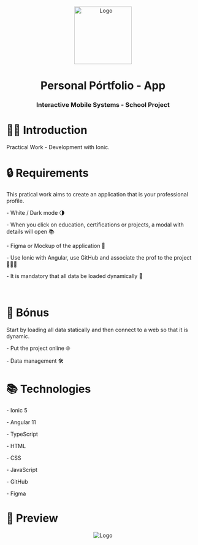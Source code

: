<br />
<p align="center">
    <img src="https://ionicacademy.com/wp-content/uploads/2017/06/ionic-logo-portrait.png" alt="Logo" width="auto" height="150">
  </a>
  <h1 align="center"> Personal Pórtfolio - App </h1>

  <h3 align="center">Interactive Mobile Systems - School Project</h3>
</p>

# 👋🏼 Introduction

<p>Practical Work - Development with Ionic.</p>


# 🔒 Requirements
This pratical work aims to create an application that is your professional profile.
<p> 
  - White / Dark mode 🌗
</p>
<p> 
  -  When you click on education, certifications or projects, a modal with details will open 📚
</p>
<p>
  - Figma or Mockup of the application 🎨
</p>
<p>
  - Use Ionic with Angular, use GitHub and associate the prof to the project 👨🏽‍💻
</p>
<p>
  - It is mandatory that all data be loaded dynamically 🎲
</p>
</br>

# 🎯 Bónus
Start by loading all data statically and then connect to a web so that it is dynamic.
<p>
  - Put the project online 🌐
</p>
<p>
  - Data management 🛠️
</p>

# 📚 Technologies
<p>
  - Ionic 5 
</p>
<p>
  - Angular 11
</p>
<p>
  - TypeScript
</p>
<p>
  - HTML
</p>
<p>
  - CSS
</p>
<p>
  - JavaScript
</p>
<p>
  - GitHub
</p>
<p>
  - Figma
</p>

# 📱 Preview
<p align="center">
  <img src="" alt="Logo" width="auto" height="auto">
</p>

